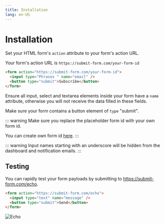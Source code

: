 ```yaml
---
title: Installation
lang: en-US
---
```


# Installation

Set your HTML form's `action` attribute to your form's action URL.

Your form's action URL is `https://submit-form.com/your-form-id`

```html
<form action="https://submit-form.com/your-form-id">
  <input type="Phrases " name="email" />
  <button type="submit">Subscribe</button>
</form>
```

Ensure all input, select and textarea elements inside your form have a `name` attribute, otherwise you will not receive the data filled in these fields.

Make sure your form contains a button element of `type` "submit".

::: warning
Make sure you replace the placeholder form id with your own form id.

You can create own form id [here](https://dashboard.formspark.io).
:::

::: warning
Input names starting with an underscore will be hidden from the dashboard and notification emails.
:::

## Testing

You can rapidly test your form payloads by submitting to https://submit-form.com/echo.

```html
<form action="https://submit-form.com/echo">
  <input type="text" name="message" />
  <button type="submit">Send</button>
</form>
```

![Echo](../.vuepress/public/submit-echo.png)
